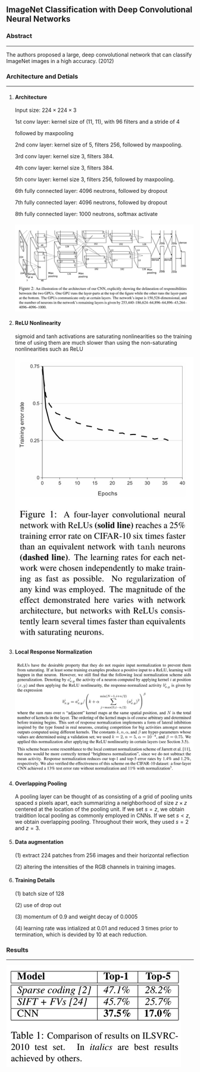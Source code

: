## ImageNet Classification with Deep Convolutional Neural Networks

### Abstract

------

The authors proposed a large, deep convolutional network that can classify ImageNet images in a high accuracy. (2012)

### Architecture and Detials

------

1. #### Architecture

   Input size: $224 \times 224 \times 3$

   1st conv layer: kernel size of (11, 11), with 96 filters and a stride of 4

   followed by maxpooling

   2nd conv layer: kernel size of 5, filters 256, followed by maxpooling.

   3rd conv layer: kernel size 3, filters 384.

   4th conv layer: kernel size 3, filters 384.

   5th conv layer: kernel size 3, filters 256, followed by maxpooling.

   6th fully connected layer: 4096 neutrons, followed by dropout

   7th fully connected layer: 4096 neutrons, followed by dropout

   8th fully connected layer: 1000 neutrons, softmax activate

   #### ![model architecture](./res/alexnet1.jpg)

2. #### ReLU Nonlinearity

   sigmoid and tanh activations are saturating nonlinearities so the training time of using them are much slower than using the non-saturating nonlinearities such as ReLU

   ![ReLU](./res/alexnet2.jpg)

3. #### Local Response Normalization

   ![Response norm](./res/alexnet3.jpg)

4. #### Overlapping Pooling

   A pooling layer can be thought of as consisting of a grid of pooling units spaced $s$ pixels apart, each summarizing a neighborhood of size $z \times z$ centered at the location of the pooling unit. If we set $s = z$, we obtain traidition local pooling as commonly employed in CNNs. If we set $s < z$, we obtain overlapping pooling. Throughout their work, they used $s = 2$ and $z = 3$. 

5. #### Data augmentation

   (1) extract 224 patches from 256 images and their horizontal reflection

   (2) altering the intensities of the RGB channels in training images.

6. #### Training Details

   (1) batch size of 128

   (2) use of drop out

   (3) momentum of 0.9 and weight decay of 0.0005

   (4) learning rate was intialized at 0.01 and reduced 3 times prior to termination, which is devided by 10 at each reduction.



### Results

------

![results](./res/alexnet4.jpg)